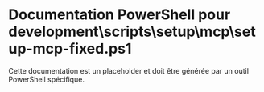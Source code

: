 # Documentation PowerShell pour development\scripts\setup\mcp\setup-mcp-fixed.ps1

Cette documentation est un placeholder et doit être générée par un outil PowerShell spécifique.
